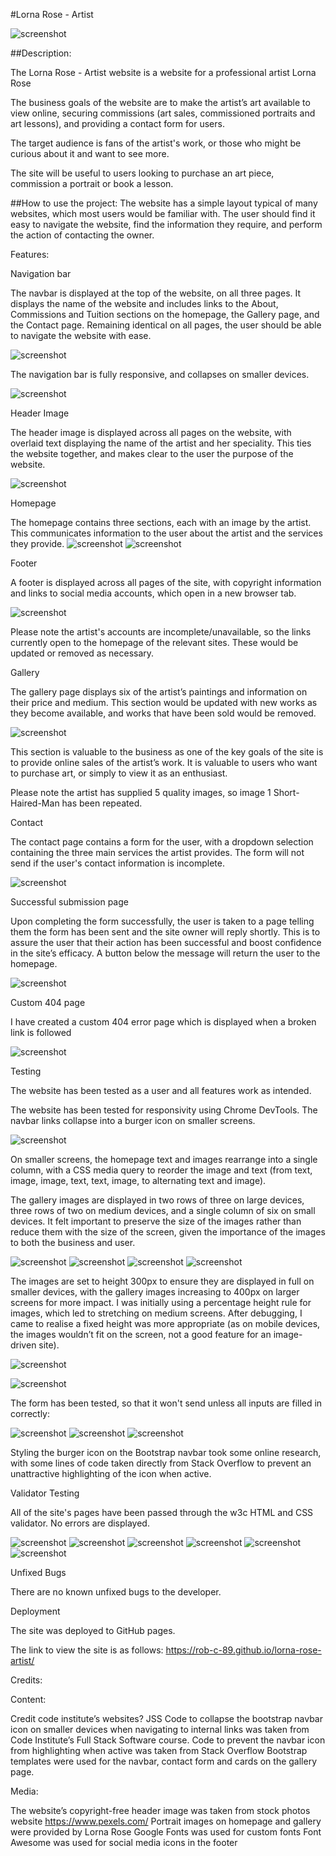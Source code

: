 ﻿
#Lorna Rose - Artist

![screenshot](https://github.com/Rob-C-89/lorna-rose-artist/blob/main/documentation/screenshots/techsini-mockup.png)

##Description:

The Lorna Rose - Artist website is a website for a professional artist Lorna Rose

The business goals of the website are to make the artist’s art available to view online, securing commissions (art sales, commissioned portraits and art lessons), and providing a contact form for users. 

The target audience is fans of the artist's work, or those who might be curious about it and want to see more.

The site will be useful to users looking to purchase an art piece, commission a portrait or book a lesson. 


##How to use the project:
The website has a simple layout typical of many websites, which most users would be familiar with. The user should find it easy to navigate the website, find the information they require, and perform the action of contacting the owner.


Features:

Navigation bar

The navbar is displayed at the top of the website, on all three pages. It displays the name of the website and includes links to the About, Commissions and Tuition sections on the homepage, the Gallery page, and the Contact page. Remaining identical on all pages, the user should be able to navigate the website with ease.

![screenshot](https://github.com/Rob-C-89/lorna-rose-artist/blob/main/documentation/screenshots/homepage-1.png)


 The navigation bar is fully responsive, and collapses on smaller devices.

 ![screenshot](https://github.com/Rob-C-89/lorna-rose-artist/blob/main/documentation/screenshots/nav-bar-collapsed.png)


Header Image 

The header image is displayed across all pages on the website, with overlaid text displaying the name of the artist and her speciality. This ties the website together, and makes clear to the user the purpose of the website.

![screenshot](https://github.com/Rob-C-89/lorna-rose-artist/blob/main/documentation/screenshots/header.png)


Homepage

The homepage contains three sections, each with an image by the artist. This communicates information to the user about the artist and the services they provide.
![screenshot](https://github.com/Rob-C-89/lorna-rose-artist/blob/main/documentation/screenshots/homepage-1.png)
![screenshot](https://github.com/Rob-C-89/lorna-rose-artist/blob/main/documentation/screenshots/homepage-2.png)

Footer

A footer is displayed across all pages of the site, with copyright information and links to social media accounts, which open in a new browser tab.

![screenshot](https://github.com/Rob-C-89/lorna-rose-artist/blob/main/documentation/screenshots/footer.png)

Please note the artist's accounts are incomplete/unavailable, so the links currently open to the homepage of the relevant sites. These would be updated or removed as necessary.


Gallery

The gallery page displays six of the artist’s paintings and information on their price and medium. This section would be updated with new works as they become available, and works that have been sold would be removed.

![screenshot](https://github.com/Rob-C-89/lorna-rose-artist/blob/main/documentation/screenshots/gallery-tablet.png)


This section is valuable to the business as one of the key goals of the site is to provide online sales of the artist’s work. It is valuable to users who want to purchase art, or simply to view it as an enthusiast.

Please note the artist has supplied 5 quality images, so image 1 Short-Haired-Man has been repeated.

Contact

The contact page contains a form for the user, with a dropdown selection containing the three main services the artist provides. The form will not send if the user's contact information is incomplete.

![screenshot](https://github.com/Rob-C-89/lorna-rose-artist/blob/main/documentation/screenshots/contact-form.png)


Successful submission page

Upon completing the form successfully, the user is taken to a page telling them the form has been sent and the site owner will reply shortly. This is to assure the user that their action has been successful and boost confidence in the site’s efficacy. A button below the message will return the user to the homepage.

![screenshot](https://github.com/Rob-C-89/lorna-rose-artist/blob/main/documentation/screenshots/success.png)


Custom 404 page

I have created a custom 404 error page which is displayed when a broken link is followed

![screenshot](https://github.com/Rob-C-89/lorna-rose-artist/blob/main/documentation/screenshots/custom-404.png)

Testing

The website has been tested as a user and all features work as intended.

The website has been tested for responsivity using Chrome DevTools. The navbar links collapse into a burger icon on smaller screens. 

![screenshot](https://github.com/Rob-C-89/lorna-rose-artist/blob/main/documentation/screenshots/nav-bar-collapsed.png)

On smaller screens, the homepage text and images rearrange into a single column, with a CSS media query to reorder the image and text (from text, image, image, text, text, image, to alternating text and image).

The gallery images are displayed in two rows of three on large devices, three rows of two on medium devices, and a single column of six on small devices. It felt important to preserve the size of the images rather than reduce them with the size of the screen, given the importance of the images to both the business and user.

![screenshot](https://github.com/Rob-C-89/lorna-rose-artist/blob/main/documentation/screenshots/gallery-large.png)
![screenshot](https://github.com/Rob-C-89/lorna-rose-artist/blob/main/documentation/screenshots/gallery-laptop.png)
![screenshot](https://github.com/Rob-C-89/lorna-rose-artist/blob/main/documentation/screenshots/gallery-tablet.png)
![screenshot](https://github.com/Rob-C-89/lorna-rose-artist/blob/main/documentation/screenshots/gallery-mobile.png)



The images are set to height 300px to ensure they are displayed in full on smaller devices, with the gallery images increasing to 400px on larger screens for more impact. I was initially using a percentage height rule for images, which led to stretching on medium screens. After debugging, I came to realise a fixed height was more appropriate (as on mobile devices, the images wouldn’t fit on the screen, not a good feature for an image-driven site).

![screenshot](https://github.com/Rob-C-89/lorna-rose-artist/blob/main/documentation/screenshots/gallery-laptop.png)

![screenshot](https://github.com/Rob-C-89/lorna-rose-artist/blob/main/documentation/screenshots/gallery-large.png)


The form has been tested, so that it won't send unless all inputs are filled in correctly:

![screenshot](https://github.com/Rob-C-89/lorna-rose-artist/blob/main/documentation/screenshots/form-required-name.png)
![screenshot](https://github.com/Rob-C-89/lorna-rose-artist/blob/main/documentation/screenshots/form-required-input-type.png)
![screenshot](https://github.com/Rob-C-89/lorna-rose-artist/blob/main/documentation/screenshots/form-require-select.png)


Styling the burger icon on the Bootstrap navbar took some online research, with some lines of code taken directly from Stack Overflow to prevent an unattractive highlighting of the icon when active.

Validator Testing

All of the site's pages have been passed through the w3c HTML and CSS validator. No errors are displayed.

![screenshot](https://github.com/Rob-C-89/lorna-rose-artist/blob/main/documentation/validation/validator-homepage.png)
![screenshot](https://github.com/Rob-C-89/lorna-rose-artist/blob/main/documentation/validation/validator-gallery.png)
![screenshot](https://github.com/Rob-C-89/lorna-rose-artist/blob/main/documentation/validation/validator-contact.png)
![screenshot](https://github.com/Rob-C-89/lorna-rose-artist/blob/main/documentation/validation/validator-success.png)
![screenshot](https://github.com/Rob-C-89/lorna-rose-artist/blob/main/documentation/validation/validator-404.png)
![screenshot](https://github.com/Rob-C-89/lorna-rose-artist/blob/main/documentation/validation/validator-CSS.png)




Unfixed Bugs

There are no known unfixed bugs to the developer.

Deployment

The site was deployed to GitHub pages.

The link to view the site is as follows: https://rob-c-89.github.io/lorna-rose-artist/


Credits:

Content:

Credit code institute’s websites?
JSS Code to collapse the bootstrap navbar icon on smaller devices when navigating to internal links was taken from Code Institute’s Full Stack Software course.
Code to prevent the navbar icon from highlighting when active was taken from Stack Overflow
Bootstrap templates were used for the navbar, contact form and cards on the gallery page.


Media:

The website’s copyright-free header image was taken from stock photos website https://www.pexels.com/
Portrait images on homepage and gallery were provided by Lorna Rose
Google Fonts was used for custom fonts
Font Awesome was used for social media icons in the footer



